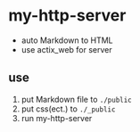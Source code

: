 # my-http-server

- auto Markdown to HTML
- use actix_web for server

## use

1. put Markdown file to `./public`
2. put css(ect.) to `./_public`
3. run my-http-server
